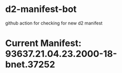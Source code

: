 # d2-manifest-bot
github action for checking for new d2 manifest

# Current Manifest: 93637.21.04.23.2000-18-bnet.37252